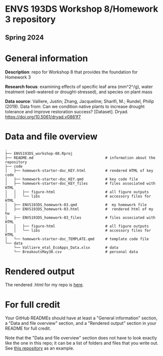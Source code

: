 # ENVS 193DS Workshop 8/Homework 3 repository
## Spring 2024

# General information

**Description**: repo for Workshop 8 that provides the foundation for Homework 3  

**Research focus**: examining effects of specific leaf area (mm^2^/g), water treatment (well-watered or drought-stressed), and species on plant mass  

**Data source**: Valliere, Justin; Zhang, Jacqueline; Sharifi, M.; Rundel, Philip (2019). Data from: Can we condition native plants to increase drought tolerance and improve restoration success? [Dataset]. Dryad. https://doi.org/10.5061/dryad.v0861f7  

# Data and file overview

```
.
├── ENVS193DS_workshop-08.Rproj
├── README.md                                 # information about the repository
├── code
│   ├── homework-starter-doc_KEY.html         # rendered HTML of key code
│   ├── homework-starter-doc_KEY.qmd          # key code file
│   ├── homework-starter-doc_KEY_files        # files associated with HTML
│   │   ├── figure-html                       # all figure outputs
│   │   └── libs                              # accessory files for HTML
│   ├── ENVS193DS_homework-03.qmd             #  my homework file
│   ├── ENVS193DS_homework-03.html            #  rendered html of my hw
│   ├── ENVS193DS_homework-03_files           # files associated with HTML
│   │   ├── figure-html                       # all figure outputs
│   │   └── libs                              # accessory files for HTML
│   └── homework-starter-doc_TEMPLATE.qmd     # template code file
└── data
    └── Valliere_etal_EcoApps_Data.xlsx       # data
    └── BreakoutsMay30.csv                    # personal data
```

# Rendered output

The rendered .html for my repo is [here](https://htmlpreview.github.io/?https://github.com/mayakbernstein/bernstein-maya_homework-03/blob/main/code/ENVS193DS_homework-03.html).

# For full credit

Your GitHub READMEs should have at least a "General information" section, a "Data and file overview" section, and a "Rendered output" section in your README for full credit.  

Note that the "Data and file overview" section does not have to look exactly like the one in this repo; it can be a list of folders and files that you write out. See [this repository](https://github.com/an-bui/new-repository) as an example.

